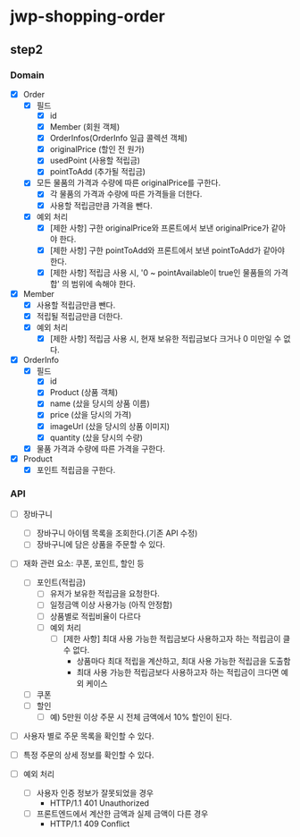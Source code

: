 # jwp-shopping-order

## step2

### Domain
- [x] Order
  - [x] 필드  
    - [x] id
    - [x] Member (회원 객체)
    - [x] OrderInfos(OrderInfo 일급 콜렉션 객체)
    - [x] originalPrice (할인 전 원가)
    - [x] usedPoint (사용할 적립금)
    - [x] pointToAdd (추가될 적립금)
  - [x] 모든 물품의 가격과 수량에 따른 originalPrice를 구한다.
    - [x] 각 물품의 가격과 수량에 따른 가격들을 더한다.
    - [x] 사용할 적립금만큼 가격을 뺀다.
  - [x] 예외 처리
    - [x] [제한 사항] 구한 originalPrice와 프론트에서 보낸 originalPrice가 같아야 한다.
    - [x] [제한 사항] 구한 pointToAdd와 프론트에서 보낸 pointToAdd가 같아야 한다.
    - [x] [제한 사항] 적립금 사용 시, '0 ~ pointAvailable이 true인 물품들의 가격 합' 의 범위에 속해야 한다.

- [x] Member
  - [x] 사용할 적립금만큼 뺀다.
  - [x] 적립될 적립금만큼 더한다.
  - [x] 예외 처리
    - [x] [제한 사항] 적립금 사용 시, 현재 보유한 적립금보다 크거나 0 미만일 수 없다.

- [x] OrderInfo
  - [x] 필드 
    - [x] id
    - [x] Product (상품 객체)
    - [x] name (샀을 당시의 상품 이름)
    - [x] price (샀을 당시의 가격)
    - [x] imageUrl (샀을 당시의 상품 이미지)
    - [x] quantity (샀을 당시의 수량)
  - [x] 물품 가격과 수량에 따른 가격을 구한다.

- [x] Product
  - [x] 포인트 적립금을 구한다.

### API
- [ ] 장바구니
  - [ ] 장바구니 아이템 목록을 조회한다.(기존 API 수정)
  - [ ] 장바구니에 담은 상품을 주문할 수 있다.
- [ ] 재화 관련 요소: 쿠폰, 포인트, 할인 등
  - [ ] 포인트(적립금)
    - [ ] 유저가 보유한 적립금을 요청한다.
    - [ ] 일정금액 이상 사용가능 (아직 안정함)
    - [ ] 상품별로 적립비율이 다르다
    - [ ] 예외 처리
      - [ ] [제한 사항] 최대 사용 가능한 적립금보다 사용하고자 하는 적립금이 클 수 없다.
        - 상품마다 최대 적립을 계산하고, 최대 사용 가능한 적립금을 도출함
        - 최대 사용 가능한 적립금보다 사용하고자 하는 적립금이 크다면 예외 케이스
  - [ ] 쿠폰
  - [ ] 할인
    - [ ] 예) 5만원 이상 주문 시 전체 금액에서 10% 할인이 된다.
- [ ] 사용자 별로 주문 목록을 확인할 수 있다.
- [ ] 특정 주문의 상세 정보를 확인할 수 있다.

- [ ] 예외 처리
  - [ ] 사용자 인증 정보가 잘못되었을 경우
    - HTTP/1.1 401 Unauthorized
  - [ ] 프론트엔드에서 계산한 금액과 실제 금액이 다른 경우
    - HTTP/1.1 409 Conflict
